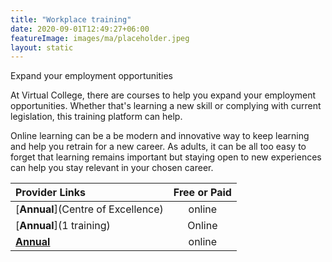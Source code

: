 ```yaml
---
title: "Workplace training"
date: 2020-09-01T12:49:27+06:00
featureImage: images/ma/placeholder.jpeg
layout: static
---
```


Expand your employment opportunities

At Virtual College, there are courses to help you expand your employment opportunities. Whether that's learning a new skill or complying with current legislation, this training platform can help.

Online learning can be a be modern and innovative way to keep learning and help you retrain for a new career. As adults, it can be all too easy to forget that learning remains important but staying open to new experiences can help you stay relevant in your chosen career.

| Provider Links      | Free or Paid  |  
| :-----------          | :--------------:      |  
| [**Annual**](Centre of Excellence) | online | 
| [**Annual**](1 training) | Online | 
| [**Annual**](OpenLearn) | online | 
  

<br/><br/>






